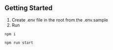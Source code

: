 ## Getting Started
1. Create .env file in the root from the .env.sample 
2. Run
```
npm i

npm run start
```
